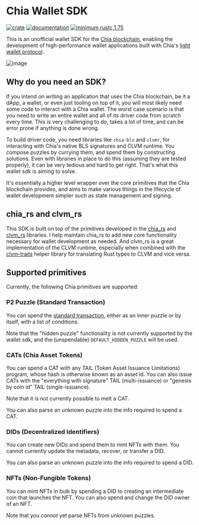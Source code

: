 # Chia Wallet SDK

[![crate](https://img.shields.io/crates/v/chia-wallet-sdk.svg)](https://crates.io/crates/chia-wallet-sdk)
[![documentation](https://docs.rs/chia-wallet-sdk/badge.svg)](https://docs.rs/chia-wallet-sdk)
[![minimum rustc 1.75](https://img.shields.io/badge/rustc-1.75+-red.svg)](https://rust-lang.github.io/rfcs/2495-min-rust-version.html)

This is an unofficial wallet SDK for the [Chia blockchain](https://chia.net), enabling the development of high-performance wallet applications built with Chia's [light wallet protocol](https://docs.chia.net/wallet-protocol).

![image](https://github.com/Rigidity/chia-wallet-sdk/assets/35380458/06dd1f97-1f0e-4f6d-98cb-cbcb2b47ee70)

## Why do you need an SDK?

If you intend on writing an application that uses the Chia blockchain, be it a dApp, a wallet, or even just tooling on top of it, you will most likely need some code to interact with a Chia wallet. The worst case scenario is that you need to write an entire wallet and all of its driver code from scratch every time. This is very challenging to do, takes a lot of time, and can be error prone if anything is done wrong.

To build driver code, you need libraries like `chia-bls` and `clvmr`, for interacting with Chia's native BLS signatures and CLVM runtime. You compose puzzles by currying them, and spend them by constructing solutions. Even with libraries in place to do this (assuming they are tested properly), it can be very tedious and hard to get right. That's what this wallet sdk is aiming to solve.

It's essentially a higher level wrapper over the core primitives that the Chia blockchain provides, and aims to make various things in the lifecycle of wallet development simpler such as state management and signing.

## chia_rs and clvm_rs

This SDK is built on top of the primitives developed in the [chia_rs](https://github.com/Chia-Network/chia_rs) and [clvm_rs](https://github.com/Chia-Network/clvm_rs) libraries. I help maintain chia_rs to add new core functionality necessary for wallet development as needed. And clvm_rs is a great implementation of the CLVM runtime, especially when combined with the [clvm-traits](https://docs.rs/clvm-traits/latest/clvm_traits/) helper library for translating Rust types to CLVM and vice versa.

## Supported primitives

Currently, the following Chia primitives are supported:

### P2 Puzzle (Standard Transaction)

You can spend the [standard transaction](https://chialisp.com/standard-transactions), either as an inner puzzle or by itself, with a list of conditions.

Note that the "hidden puzzle" functionality is not currently supported by the wallet sdk, and the (unspendable) `DEFAULT_HIDDEN_PUZZLE` will be used.

### CATs (Chia Asset Tokens)

You can spend a CAT with any TAIL (Token Asset Issuance Limitations) program, whose hash is otherwise known as an asset id. You can also issue CATs with the "everything with signature" TAIL (multi-issuance) or "genesis by coin id" TAIL (single-issuance).

Note that it is not currently possible to melt a CAT.

You can also parse an unknown puzzle into the info required to spend a CAT.

### DIDs (Decentralized Identifiers)

You can create new DIDs and spend them to mint NFTs with them. You cannot currently update the metadata, recover, or transfer a DID.

You can also parse an unknown puzzle into the info required to spend a DID.

### NFTs (Non-Fungible Tokens)

You can mint NFTs in bulk by spending a DID to creating an intermediate coin that launches the NFT. You can also spend and change the DID owner of an NFT.

Note that you _cannot_ yet parse NFTs from unknown puzzles.
